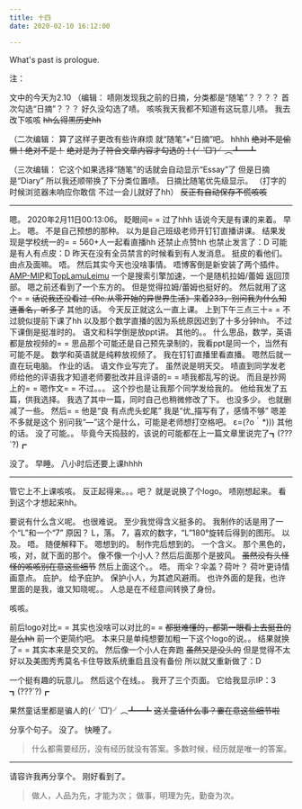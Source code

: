 ```yaml
---
title: 十四
date: 2020-02-10 16:12:00

---
```

What's past is prologue.

<!--more-->注：
文中的今天为2.10
（编辑：
啧刚发现我之前的日摘，分类都是“随笔”？？？？
首次勾选“日摘”？？？
好久没勾选了啧。
咳咳我天我都不知道有这玩意儿啧。
我去改下咳咳
~~hh么得黑历史hh~~

（二次编辑：
算了这样子更改有些许麻烦
就“随笔”+“日摘”吧。
hhhh
~~绝对不是偷懒！绝对不是！~~
~~绝对是为了符合文章内容才勾选的！(╯‵□′)╯︵┻━┻~~

（三次编辑：
它这个如果选择“随笔”的话就会自动显示“Essay”了
但是日摘是“Diary”
所以我还顺带换了下分类位置啧。
日摘比随笔优先级显示。
（打字的时候浏览器未响应你敢信
不过一会儿就好了hh）
~~反正有自动保存不慌咳咳~~

----------
嗯。
2020年2月11日00:13:06。
眨眼间= =
过了hhh
话说今天是有课的来着。
早上。
嗯。
不是自己预想的那种。
以为是自己班级老师开钉钉直播讲课。
结果发现是学校统一的= =
560+人一起看直播hh
还禁止点赞hh
也禁止发言了：D
可能是有人有点皮：D
昨天在没有全员禁言的时候看到有人发消息。
挺皮的看他们。
由点及面嘛。
唔。
然后其实今天也没啥事情。
唔博客倒是新安装了两个插件。
[AMP-MIP][1]和[TopLamuLeimu][2]
一个是搜索引擎加速，一个是随机拉姆/蕾姆 返回顶部。
嗯之前还看到了一个东方的。
但是觉得拉姆/蕾姆也挺好的。
然后就用了这个= =
~~话说我还没看过《Re.从零开始的异世界生活》来着233，别问我为什么知道番名，听多了~~
其他的话。
今天反正就这么一直上课。
上到下午三点三十= =
不过貌似提前下课了hh
以及那个数学直播的因为系统原因迟到了十多分钟hh。
不过下课倒是挺准时的。
语文和科学倒是放ppt讲。
其他的。。
什么思品，数学，英语都是放视频的= =
思品那个可能还是自己预先录制的，我看ppt是同一个，当然有可能不是。
数学和英语就是纯粹放视频了。
我在钉钉直播里看直播。
嗯然后就一直在玩电脑。
作业的话。
语文作业写完了。
虽然说是明天交。
啧直到同学发老师给他的评语我才知道老师要批改并且评语的= =
啧我都乱写的说。
而且是抄网上的= =
嗯作文= =
不过。。。
这个抄也是让我那个同学发给我的。
他给我发了五篇，供我选择。
我选了其中一篇，同时自己也稍微修改了下。
也没多少。
也就删减了一些。
然后= =
他是“良 有点虎头蛇尾”
我是“优_描写有了，感情不够”
嗯差不多就是这个
别问我“—”这个是什么，可能是老师想打空格吧。
ε=(?ο｀*)))
其他的话。
没了可能。。
毕竟今天捣鼓的，该说的可能都在上一篇文章里说完了┓(???`?)┏


没了。
早睡。
八小时后还要上课hhhh


----------
管它上不上课咳咳。
反正起得来。。。吧？
就是说换了个logo。
啧刚想起来。
看到这个才想起来hh。




要说有什么含义呢。
也很难说。
至少我觉得含义挺多的。
我制作的话是用了一个“L”和一个“7”
原因？
L，落。
7，喜欢的数字，“L”180°旋转后得到的图形。
以及。
唔。
随便解释下。
嗯想到的。
制作完后想到的。
一个含义。
那个黑色的，咳，对，就下面的那个。
像不像一个小人？然后后面那个是披风。
~~虽然没有头怪怪的咳咳别在意这些细节~~
然后上面这个。。
唔。
雨伞？伞盖？荷叶？
荷叶更诗情画意点。
庇护。
给予庇护。
保护小人，为其遮风避雨。
也许外面的是我，也许里面的是我，谁又知晓呢。。
人总是在不经意间转换了身份。

咳咳。


前后logo对比= =
其实也没啥可以对比的= =
~~都挺难懂的，都第一眼看上去挺丑的是么hh~~
前一个更简约吧。
本来只是单纯想要加粗一下这个logo的说。。
结果就换了= =
其实本来是交叉的。
然后像一个小人在奔跑
~~虽然又是没头的~~
但是觉得不太好以及美图秀秀莫名卡住导致系统重启且没有备份
所以就又重新做了：D



一个挺有趣的玩意儿。
然后这个在线。。
我开了三个页面。
它给我显示IP：3
┓(???`?)┏



果然童话里都是骗人的(╯‵□′)╯︵┻━┻
~~这关童话什么事？嫑在意这些细节啦~~




分享个句子。
没了。
快睡了。

> 什么都需要经历，没有经历就没有答案。多数时候，经历就是唯一的答案。


----------
请容许我再分享个。
刚好看到了。

> 做人，人品为先，才能为次；
> 做事，明理为先，勤奋为次。

[1]: https://holmesian.org/
[2]: https://www.php.wf/archives/top-to-bottom-remram-typecho-plug-in.html
[3]: https://wansz.xyz/usr/uploads/2020/02/3431562291.png
[4]: https://wansz.xyz/usr/uploads/2020/02/1068136461.png
[5]: https://wansz.xyz/usr/uploads/2020/02/3360176988.png